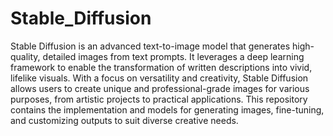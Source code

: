 # Stable_Diffusion

Stable Diffusion is an advanced text-to-image model that generates high-quality, detailed images from text prompts. It leverages a deep learning framework to enable the transformation of written descriptions into vivid, lifelike visuals. With a focus on versatility and creativity, Stable Diffusion allows users to create unique and professional-grade images for various purposes, from artistic projects to practical applications. This repository contains the implementation and models for generating images, fine-tuning, and customizing outputs to suit diverse creative needs.
